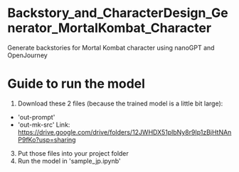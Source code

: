 # Backstory_and_CharacterDesign_Generator_MortalKombat_Character
Generate backstories for Mortal Kombat character using nanoGPT and OpenJourney


# Guide to run the model

1. Download these 2 files (because the trained model is a little bit large):
  - 'out-prompt'
  - 'out-mk-src' 
Link: https://drive.google.com/drive/folders/12JWHDX51plbNy8r9Ip1zBjHtNAnP9fKo?usp=sharing
3. Put those files into your project folder
4. Run the model in 'sample_jp.ipynb'


